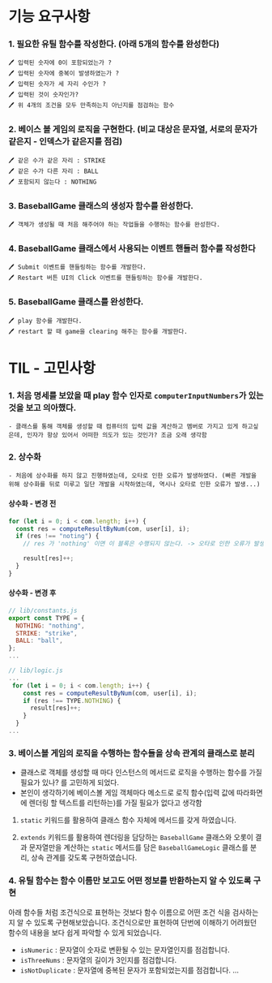 # 기능 요구사항

### 1. 필요한 유틸 함수를 작성한다. (아래 5개의 함수를 완성한다)

    🖊 입력된 숫자에 0이 포함되었는가 ?
    🖊 입력된 숫자에 중복이 발생하였는가 ?
    🖊 입력된 숫자가 세 자리 수인가 ?
    🖊 입력된 것이 숫자인가?
    🖊 위 4개의 조건을 모두 만족하는지 아닌지를 점검하는 함수

### 2. 베이스 볼 게임의 로직을 구현한다. (비교 대상은 문자열, 서로의 문자가 같은지 - 인덱스가 같은지를 점검)

    🖊 같은 수가 같은 자리 : STRIKE
    🖊 같은 수가 다른 자리 : BALL
    🖊 포함되지 않는다 : NOTHING

### 3. BaseballGame 클래스의 생성자 함수를 완성한다.

    🖊 객체가 생성될 때 처음 해주어야 하는 작업들을 수행하는 함수를 완성한다.

### 4. BaseballGame 클래스에서 사용되는 이벤트 핸들러 함수를 작성한다

    🖊 Submit 이벤트를 핸들링하는 함수를 개발한다.
    🖊 Restart 버튼 UI의 Click 이벤트를 핸들링하는 함수를 개발한다.

### 5. BaseballGame 클래스를 완성한다.

    🖊 play 함수를 개발한다.
    🖊 restart 할 때 game을 clearing 해주는 함수를 개발한다.

# TIL - 고민사항

### 1. 처음 명세를 보았을 때 play 함수 인자로 `computerInputNumbers`가 있는 것을 보고 의아했다.

    - 클래스를 통해 객체를 생성할 때 컴퓨터의 입력 값을 계산하고 멤버로 가지고 있게 하고싶은데, 인자가 항상 있어서 어떠한 의도가 있는 것인가? 조금 오래 생각함

### 2. 상수화

    - 처음에 상수화를 하지 않고 진행하였는데, 오타로 인한 오류가 발생하였다. (빠른 개발을 위해 상수화를 뒤로 미루고 일단 개발을 시작하였는데, 역시나 오타로 인한 오류가 발생...)

#### 상수화 - 변경 전

```javascript
for (let i = 0; i < com.length; i++) {
  const res = computeResultByNum(com, user[i], i);
  if (res !== "noting") {
    // res 가 'nothing' 이면 이 블록은 수행되지 않는다. -> 오타로 인한 오류가 발생

    result[res]++;
  }
}
```

#### 상수화 - 변경 후

```javascript
// lib/constants.js
export const TYPE = {
  NOTHING: "nothing",
  STRIKE: "strike",
  BALL: "ball",
};
...
```

```javascript
// lib/logic.js
...
 for (let i = 0; i < com.length; i++) {
    const res = computeResultByNum(com, user[i], i);
    if (res !== TYPE.NOTHING) {
      result[res]++;
    }
  }
...
```

### 3. 베이스볼 게임의 로직을 수행하는 함수들을 상속 관계의 클래스로 분리

- 클래스로 객체를 생성할 때 마다 인스턴스의 메서드로 로직을 수행하는 함수를 가질 필요가 있나? 를 고민하게 되었다.
- 본인이 생각하기에 베이스볼 게임 객체마다 메소드로 로직 함수(입력 값에 따라화면에 렌더링 할 텍스트를 리턴하는)를 가질 필요가 없다고 생각함

1. `static` 키워드를 활용하여 클래스 함수 자체에 메서드를 갖게 하였습니다.

2. `extends` 키워드를 활용하여 렌더링을 담당하는 `BaseballGame` 클래스와 오롯이 결과 문자열만을 계산하는 `static` 메서드를 담은 `BaseballGameLogic` 클래스를 분리, 상속 관계를 갖도록 구현하였습니다.

### 4. 유틸 함수는 함수 이름만 보고도 어떤 정보를 반환하는지 알 수 있도록 구현

아래 함수들 처럼 조건식으로 표현하는 것보다 함수 이름으로 어떤 조건 식을 검사하는지 알 수 있도록 구현해보았습니다. 조건식으로만 표현하여 단번에 이해하기 어려웠던 함수의 내용을 보다 쉽게 파악할 수 있게 되었습니다.

- `isNumeric` : 문자열이 숫자로 변환될 수 있는 문자열인지를 점검합니다.
- `isThreeNums` : 문자열의 길이가 3인지를 점검합니다.
- `isNotDuplicate` : 문자열에 중복된 문자가 포함되었는지를 점검합니다.
  ...
